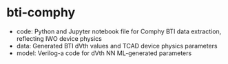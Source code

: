 # bti-comphy
- code: Python and Jupyter notebook file for Comphy BTI data extraction, reflecting IWO device physics
- data: Generated BTI dVth values and TCAD device physics parameters
- model: Verilog-a code for dVth NN ML-generated parameters
  
